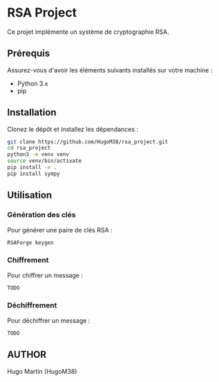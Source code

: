# RSA Project

Ce projet implémente un système de cryptographie RSA.

## Prérequis

Assurez-vous d'avoir les éléments suivants installés sur votre machine :

- Python 3.x
- pip

## Installation

Clonez le dépôt et installez les dépendances :

```bash
git clone https://github.com/HugoM38/rsa_project.git
cd rsa_project
python3 -m venv venv
source venv/bin/activate
pip install -e .
pip install sympy 
```

## Utilisation

### Génération des clés

Pour générer une paire de clés RSA :

```bash
RSAForge keygen  
```

### Chiffrement

Pour chiffrer un message :

```bash
TODO
```

### Déchiffrement

Pour déchiffrer un message :

```bash
TODO
```

## AUTHOR

Hugo Martin (HugoM38)
